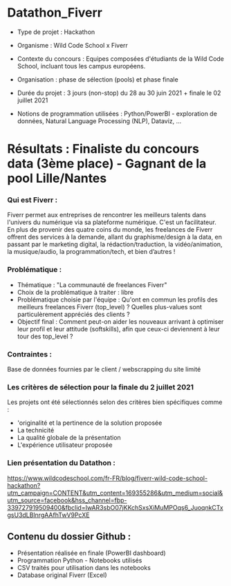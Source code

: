 # Datathon_Fiverr

* Type de projet : Hackathon
* Organisme : Wild Code School x Fiverr
* Contexte du concours : Equipes composées d'étudiants de la Wild Code School, incluant tous les campus européens. 
* Organisation : phase de sélection (pools) et phase finale
* Durée du projet : 3 jours (non-stop) du 28 au 30 juin 2021 + finale le 02 juillet 2021

* Notions de programmation utilisées : Python/PowerBI - exploration de données, Natural Language Processing (NLP), Dataviz, ... 

# Résultats : Finaliste du concours data (3ème place) - Gagnant de la pool Lille/Nantes


### Qui est Fiverr :
Fiverr permet aux entreprises de rencontrer les meilleurs talents dans l'univers du numérique via sa plateforme numérique. C'est un facilitateur.
En plus de provenir des quatre coins du monde, les freelances de Fiverr offrent des services à la demande, allant du graphisme/design à la data, en passant par le marketing digital, la rédaction/traduction, la vidéo/animation, la musique/audio, la programmation/tech, et bien d’autres !


### Problématique :
* Thématique : "La communauté de freelances Fiverr"
* Choix de la problématique à traiter : libre
* Problématique choisie par l'équipe : Qu'ont en commun les profils des meilleurs freelances Fiverr (top_level) ? Quelles plus-values sont particulèrement appréciés des clients ?
* Objectif final : Comment peut-on aider les nouveaux arrivant à optimiser leur profil et leur attitude (softskills), afin que ceux-ci deviennent à leur tour des top_level ?


### Contraintes : 
Base de données fournies par le client / webscrapping du site limité


### Les critères de sélection pour la finale du 2 juillet 2021
Les projets ont été sélectionnés selon des critères bien spécifiques comme :
* 'originalité et la pertinence de la solution proposée
* La technicité
* La qualité globale de la présentation
* L'expérience utilisateur proposée



### Lien présentation du Datathon :
https://www.wildcodeschool.com/fr-FR/blog/fiverr-wild-code-school-hackathon?utm_campaign=CONTENT&utm_content=169355286&utm_medium=social&utm_source=facebook&hss_channel=fbp-339727919509400&fbclid=IwAR3sbO07jKKchSxsXiMuMPOqs6_JuoqnkCTxgsU3dLBlnrgAAfhTwV9PcXE




## Contenu du dossier Github :
* Présentation réalisée en finale (PowerBI dashboard)
* Programmation Python - Notebooks utilisés
* CSV traités pour utilisation dans les notebooks
* Database original Fiverr (Excel)
